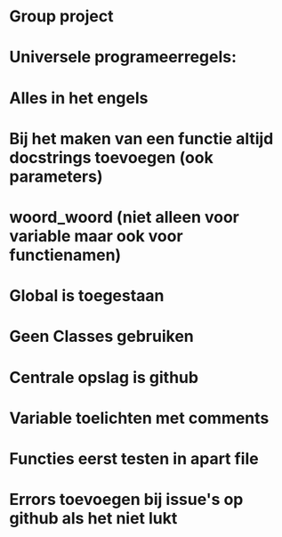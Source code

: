 # Group project

# Universele programeerregels:
# 	Alles in het engels
# 	Bij het maken van een functie altijd docstrings toevoegen (ook parameters)
#	woord_woord (niet alleen voor variable maar ook voor functienamen) 
# 	Global is toegestaan 
# 	Geen Classes gebruiken 
# 	Centrale opslag is github
# 	Variable toelichten met comments
# 	Functies eerst testen in apart file 
#	Errors toevoegen bij issue's op github als het niet lukt 
